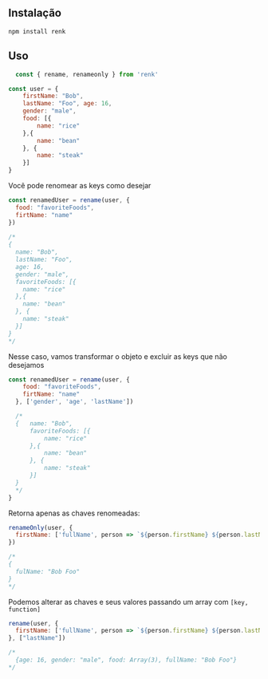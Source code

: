 ## Instalação

`
npm install renk
`

## Uso
```js
  const { rename, renameonly } from 'renk'
```


```js
const user = {
    firstName: "Bob", 
    lastName: "Foo", age: 16,
    gender: "male",
    food: [{
        name: "rice"
    },{
        name: "bean"
    }, {
        name: "steak"
    }]
}   
```

Você pode renomear as keys como desejar

```js
const renamedUser = rename(user, {
  food: "favoriteFoods",
  firtName: "name"
})
    
/*
{   
  name: "Bob", 
  lastName: "Foo",
  age: 16,
  gender: "male",
  favoriteFoods: [{
    name: "rice"
  },{
    name: "bean"
  }, {
    name: "steak"
  }]
}
*/
```

Nesse caso, vamos transformar o objeto e excluir as keys que não desejamos

```js
const renamedUser = rename(user, {
    food: "favoriteFoods",
    firtName: "name"
  }, ['gender', 'age', 'lastName'])

  /*
  {   name: "Bob", 
      favoriteFoods: [{
          name: "rice"
      },{
          name: "bean"
      }, {
          name: "steak"
      }]
  }
  */
}
```

Retorna apenas as chaves renomeadas:

```js
renameOnly(user, {
  firstName: ['fullName', person => `${person.firstName} ${person.lastName}`]
})

/*
{
  fulName: "Bob Foo"
}
*/
```

Podemos alterar as chaves e seus valores passando um array com `[key, function]`

```js
rename(user, {
  firstName: ['fullName', person => `${person.firstName} ${person.lastName}`]
}, ["lastName"])

/*
  {age: 16, gender: "male", food: Array(3), fullName: "Bob Foo"}
*/
```
